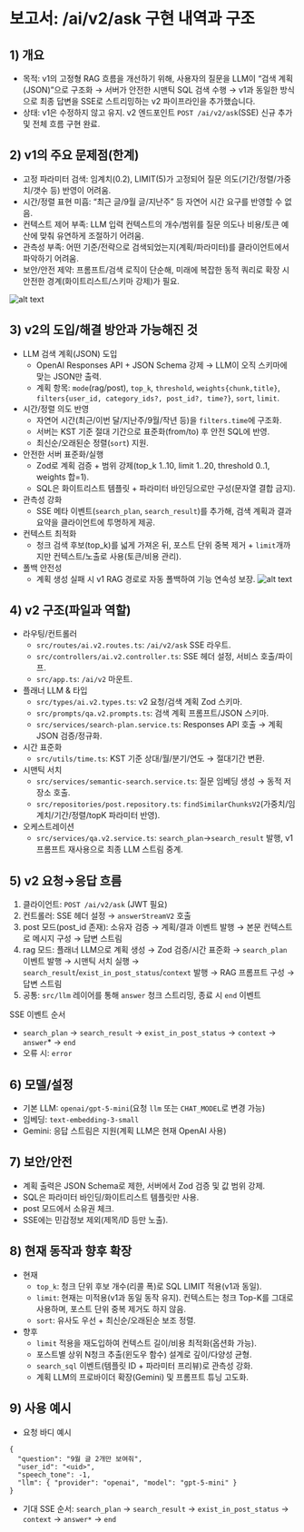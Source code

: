 # 보고서: /ai/v2/ask 구현 내역과 구조

## 1) 개요
- 목적: v1의 고정형 RAG 흐름을 개선하기 위해, 사용자의 질문을 LLM이 “검색 계획(JSON)”으로 구조화 → 서버가 안전한 시맨틱 SQL 검색 수행 → v1과 동일한 방식으로 최종 답변을 SSE로 스트리밍하는 v2 파이프라인을 추가했습니다.
- 상태: v1은 수정하지 않고 유지. v2 엔드포인트 `POST /ai/v2/ask`(SSE) 신규 추가 및 전체 흐름 구현 완료.

## 2) v1의 주요 문제점(한계)
- 고정 파라미터 검색: 임계치(0.2), LIMIT(5)가 고정되어 질문 의도(기간/정렬/가중치/갯수 등) 반영이 어려움.
- 시간/정렬 표현 미흡: “최근 글/9월 글/지난주” 등 자연어 시간 요구를 반영할 수 없음.
- 컨텍스트 제어 부족: LLM 입력 컨텍스트의 개수/범위를 질문 의도나 비용/토큰 예산에 맞춰 유연하게 조절하기 어려움.
- 관측성 부족: 어떤 기준/전략으로 검색되었는지(계획/파라미터)를 클라이언트에서 파악하기 어려움.
- 보안/안전 제약: 프롬프트/검색 로직이 단순해, 미래에 복잡한 동적 쿼리로 확장 시 안전한 경계(화이트리스트/스키마 강제)가 필요.

![alt text](../structureDiagram/askV1-structure.png)

## 3) v2의 도입/해결 방안과 가능해진 것
- LLM 검색 계획(JSON) 도입
  - OpenAI Responses API + JSON Schema 강제 → LLM이 오직 스키마에 맞는 JSON만 출력.
  - 계획 항목: `mode`(rag/post), `top_k`, `threshold`, `weights{chunk,title}`, `filters{user_id, category_ids?, post_id?, time?}`, `sort`, `limit`.
- 시간/정렬 의도 반영
  - 자연어 시간(최근/이번 달/지난주/9월/작년 등)을 `filters.time`에 구조화.
  - 서버는 KST 기준 절대 기간으로 표준화(from/to) 후 안전 SQL에 반영.
  - 최신순/오래된순 정렬(`sort`) 지원.
- 안전한 서버 표준화/실행
  - Zod로 계획 검증 + 범위 강제(top_k 1..10, limit 1..20, threshold 0..1, weights 합=1).
  - SQL은 화이트리스트 템플릿 + 파라미터 바인딩으로만 구성(문자열 결합 금지).
- 관측성 강화
  - SSE 메타 이벤트(`search_plan`, `search_result`)를 추가해, 검색 계획과 결과 요약을 클라이언트에 투명하게 제공.
- 컨텍스트 최적화
  - 청크 검색 후보(top_k)를 넓게 가져온 뒤, 포스트 단위 중복 제거 + `limit`개까지만 컨텍스트/노출로 사용(토큰/비용 관리).
- 폴백 안전성
  - 계획 생성 실패 시 v1 RAG 경로로 자동 폴백하여 기능 연속성 보장.
![alt text](../structureDiagram/askV2-structure.png)
## 4) v2 구조(파일과 역할)
- 라우팅/컨트롤러
  - `src/routes/ai.v2.routes.ts`: `/ai/v2/ask` SSE 라우트.
  - `src/controllers/ai.v2.controller.ts`: SSE 헤더 설정, 서비스 호출/파이프.
  - `src/app.ts`: `/ai/v2` 마운트.
- 플래너 LLM & 타입
  - `src/types/ai.v2.types.ts`: v2 요청/검색 계획 Zod 스키마.
  - `src/prompts/qa.v2.prompts.ts`: 검색 계획 프롬프트/JSON 스키마.
  - `src/services/search-plan.service.ts`: Responses API 호출 → 계획 JSON 검증/정규화.
- 시간 표준화
  - `src/utils/time.ts`: KST 기준 상대/월/분기/연도 → 절대기간 변환.
- 시맨틱 서치
  - `src/services/semantic-search.service.ts`: 질문 임베딩 생성 → 동적 저장소 호출.
  - `src/repositories/post.repository.ts`: `findSimilarChunksV2`(가중치/임계치/기간/정렬/topK 파라미터 반영).
- 오케스트레이션
  - `src/services/qa.v2.service.ts`: `search_plan`→`search_result` 발행, v1 프롬프트 재사용으로 최종 LLM 스트림 중계.

## 5) v2 요청→응답 흐름
1) 클라이언트: `POST /ai/v2/ask` (JWT 필요)
2) 컨트롤러: SSE 헤더 설정 → `answerStreamV2` 호출
3) post 모드(post_id 존재): 소유자 검증 → 계획/결과 이벤트 발행 → 본문 컨텍스트로 메시지 구성 → 답변 스트림
4) rag 모드: 플래너 LLM으로 계획 생성 → Zod 검증/시간 표준화 → `search_plan` 이벤트 발행 → 시맨틱 서치 실행 → `search_result`/`exist_in_post_status`/`context` 발행 → RAG 프롬프트 구성 → 답변 스트림
5) 공통: `src/llm` 레이어를 통해 `answer` 청크 스트리밍, 종료 시 `end` 이벤트

SSE 이벤트 순서
- `search_plan` → `search_result` → `exist_in_post_status` → `context` → `answer`* → `end`
- 오류 시: `error`

## 6) 모델/설정
- 기본 LLM: `openai/gpt-5-mini`(요청 `llm` 또는 `CHAT_MODEL`로 변경 가능)
- 임베딩: `text-embedding-3-small`
- Gemini: 응답 스트림은 지원(계획 LLM은 현재 OpenAI 사용)

## 7) 보안/안전
- 계획 출력은 JSON Schema로 제한, 서버에서 Zod 검증 및 값 범위 강제.
- SQL은 파라미터 바인딩/화이트리스트 템플릿만 사용.
- post 모드에서 소유권 체크.
- SSE에는 민감정보 제외(제목/ID 등만 노출).

## 8) 현재 동작과 향후 확장
- 현재
  - `top_k`: 청크 단위 후보 개수(리콜 폭)로 SQL LIMIT 적용(v1과 동일).
  - `limit`: 현재는 미적용(v1과 동일 동작 유지). 컨텍스트는 청크 Top-K를 그대로 사용하며, 포스트 단위 중복 제거도 하지 않음.
  - `sort`: 유사도 우선 + 최신순/오래된순 보조 정렬.
- 향후
  - `limit` 적용을 재도입하여 컨텍스트 길이/비용 최적화(옵션화 가능).
  - 포스트별 상위 N청크 추출(윈도우 함수) 설계로 깊이/다양성 균형.
  - `search_sql` 이벤트(템플릿 ID + 파라미터 프리뷰)로 관측성 강화.
  - 계획 LLM의 프로바이더 확장(Gemini) 및 프롬프트 튜닝 고도화.

## 9) 사용 예시
- 요청 바디 예시
```
{
  "question": "9월 글 2개만 보여줘",
  "user_id": "<uid>",
  "speech_tone": -1,
  "llm": { "provider": "openai", "model": "gpt-5-mini" }
}
```
- 기대 SSE 순서: `search_plan` → `search_result` → `exist_in_post_status` → `context` → `answer*` → `end`

